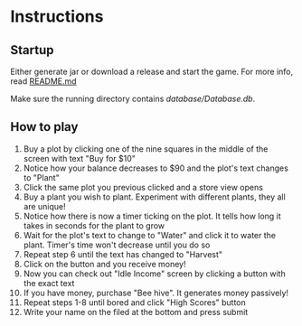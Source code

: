 # Instructions
## Startup
Either generate jar or download a release and start the game. For more info, read [README.md](https://github.com/jpasikainen/ot-harjoitustyo/blob/master/README.md)

Make sure the running directory contains *database/Database.db*.

## How to play
1. Buy a plot by clicking one of the nine squares in the middle of the screen with text "Buy for $10"
2. Notice how your balance decreases to $90 and the plot's text changes to "Plant"
3. Click the same plot you previous clicked and a store view opens
4. Buy a plant you wish to plant. Experiment with different plants, they all are unique!
5. Notice how there is now a timer ticking on the plot. It tells how long it takes in seconds for the plant to grow
6. Wait for the plot's text to change to "Water" and click it to water the plant. Timer's time won't decrease until you do so
7. Repeat step 6 until the text has changed to "Harvest"
8. Click on the button and you receive money!
9. Now you can check out "Idle Income" screen by clicking a button with the exact text
10. If you have money, purchase "Bee hive". It generates money passively!
11. Repeat steps 1-8 until bored and click "High Scores" button
12. Write your name on the filed at the bottom and press submit
